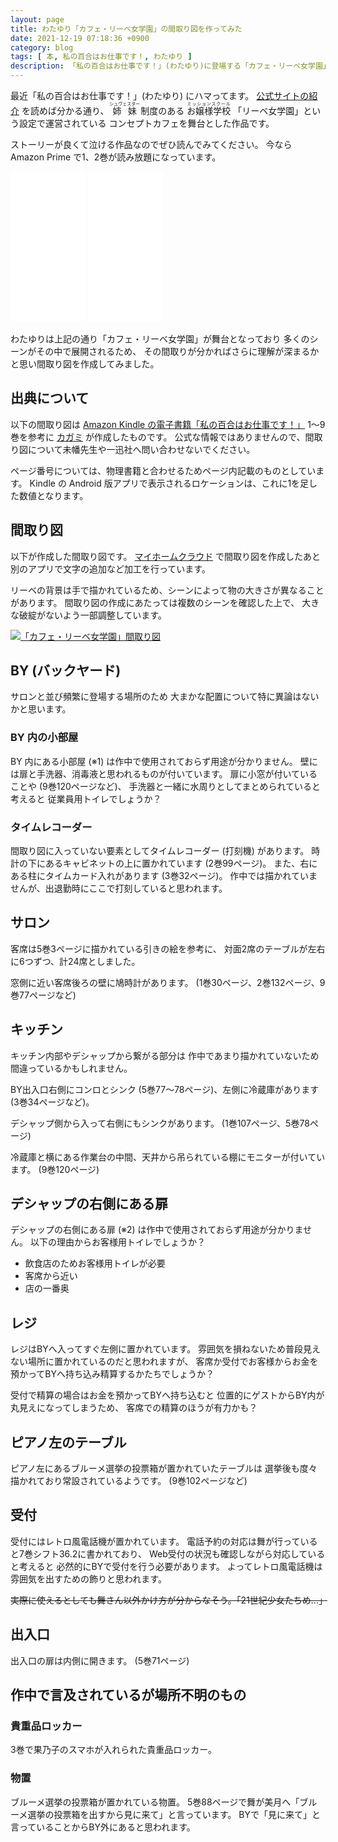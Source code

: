 ```yaml
---
layout: page
title: わたゆり「カフェ・リーベ女学園」の間取り図を作ってみた
date: 2021-12-19 07:18:36 +0900
category: blog
tags: [ 本, 私の百合はお仕事です！, わたゆり ]
description: 「私の百合はお仕事です！」(わたゆり)に登場する「カフェ・リーベ女学園」の間取り図を作ってみた
---
```


最近「私の百合はお仕事です！」(わたゆり) にハマってます。
[公式サイトの紹介](https://www.ichijinsha.co.jp/yurihime/title/%e6%9c%aa%e5%b9%a1/%e7%a7%81%e3%81%ae%e7%99%be%e5%90%88%e3%81%af%e3%81%8a%e4%bb%95%e4%ba%8b%e3%81%a7%e3%81%99%ef%bc%81/)
を読めば分かる通り、
<ruby>姉妹<rp>(</rp><rt>シュヴェスター</rt><rp>)</rp></ruby>
制度のある
<ruby>お嬢様学校<rp>(</rp><rt>ミッションスクール</rt><rp>)</rp></ruby>
「リーベ女学園」という設定で運営されている
コンセプトカフェを舞台とした作品です。

ストーリーが良くて泣ける作品なのでぜひ読んでみてください。
今なら Amazon Prime で1、2巻が読み放題になっています。

<iframe style="width:120px;height:240px;" marginwidth="0" marginheight="0" scrolling="no" frameborder="0" src="//rcm-fe.amazon-adsystem.com/e/cm?lt1=_blank&bc1=000000&IS2=1&bg1=FFFFFF&fc1=000000&lc1=0000FF&t=saasan-22&language=ja_JP&o=9&p=8&l=as4&m=amazon&f=ifr&ref=as_ss_li_til&asins=B072KH2H5V&linkId=6f19c25541d8022627fc2e8a66573385"></iframe>
<iframe style="width:120px;height:240px;" marginwidth="0" marginheight="0" scrolling="no" frameborder="0" src="//rcm-fe.amazon-adsystem.com/e/cm?lt1=_blank&bc1=000000&IS2=1&bg1=FFFFFF&fc1=000000&lc1=0000FF&t=saasan-22&language=ja_JP&o=9&p=8&l=as4&m=amazon&f=ifr&ref=as_ss_li_til&asins=B076F2DRBL&linkId=de5dc53d2d5358c2fc09428e9729c389"></iframe>

わたゆりは上記の通り「カフェ・リーベ女学園」が舞台となっており
多くのシーンがその中で展開されるため、
その間取りが分かればさらに理解が深まるかと思い間取り図を作成してみました。

## 出典について

以下の間取り図は
[Amazon Kindle の電子書籍「私の百合はお仕事です！」](https://www.amazon.co.jp/dp/B07878H4D9/?tag=saasan-22)
1～9巻を参考に
[カガミ](https://twitter.com/saasan)
が作成したものです。
公式な情報ではありませんので、間取り図について未幡先生や一迅社へ問い合わせないでください。

ページ番号については、物理書籍と合わせるためページ内記載のものとしています。
Kindle の Android 版アプリで表示されるロケーションは、これに1を足した数値となります。

## 間取り図

以下が作成した間取り図です。
[マイホームクラウド](https://myhome-cloud.net/)
で間取り図を作成したあと別のアプリで文字の追加など加工を行っています。

リーベの背景は手で描かれているため、シーンによって物の大きさが異なることがあります。
間取り図の作成にあたっては複数のシーンを確認した上で、
大きな破綻がないよう一部調整しています。

<a href="/img/blog/2021-12-19/liebe-layout.png"><img src="/img/blog/2021-12-19/liebe-layout.png"  alt="「カフェ・リーベ女学園」間取り図"></a>

## BY (バックヤード)

サロンと並び頻繁に登場する場所のため
大まかな配置について特に異論はないかと思います。

### BY 内の小部屋

BY 内にある小部屋 (※1) は作中で使用されておらず用途が分かりません。
壁には扉と手洗器、消毒液と思われるものが付いています。
扉に小窓が付いていることや (9巻120ページなど)、
手洗器と一緒に水周りとしてまとめられていると考えると
従業員用トイレでしょうか？

### タイムレコーダー

間取り図に入っていない要素としてタイムレコーダー (打刻機) があります。
時計の下にあるキャビネットの上に置かれています (2巻99ページ)。
また、右にある柱にタイムカード入れがあります (3巻32ページ)。
作中では描かれていませんが、出退勤時にここで打刻していると思われます。

## サロン

客席は5巻3ページに描かれている引きの絵を参考に、
対面2席のテーブルが左右に6つずつ、計24席としました。

窓側に近い客席後ろの壁に鳩時計があります。 (1巻30ページ、2巻132ページ、9巻77ページなど)

## キッチン

キッチン内部やデシャップから繋がる部分は
作中であまり描かれていないため間違っているかもしれません。

BY出入口右側にコンロとシンク (5巻77～78ページ)、左側に冷蔵庫があります (3巻34ページなど)。

デシャップ側から入って右側にもシンクがあります。 (1巻107ページ、5巻78ページ)

冷蔵庫と横にある作業台の中間、天井から吊られている棚にモニターが付いています。 (9巻120ページ)

## デシャップの右側にある扉

デシャップの右側にある扉 (※2) は作中で使用されておらず用途が分かりません。
以下の理由からお客様用トイレでしょうか？

- 飲食店のためお客様用トイレが必要
- 客席から近い
- 店の一番奥

## レジ

レジはBYへ入ってすぐ左側に置かれています。
雰囲気を損ねないため普段見えない場所に置かれているのだと思われますが、
客席か受付でお客様からお金を預かってBYへ持ち込み精算するかたちでしょうか？

受付で精算の場合はお金を預かってBYへ持ち込むと
位置的にゲストからBY内が丸見えになってしまうため、
客席での精算のほうが有力かも？

## ピアノ左のテーブル

ピアノ左にあるブルーメ選挙の投票箱が置かれていたテーブルは
選挙後も度々描かれており常設されているようです。
(9巻102ページなど)

## 受付

受付にはレトロ風電話機が置かれています。
電話予約の対応は舞が行っていると7巻シフト36.2に書かれており、
Web受付の状況も確認しながら対応していると考えると
必然的にBYで受付を行う必要があります。
よってレトロ風電話機は雰囲気を出すための飾りと思われます。

<del>実際に使えるとしても舞さん以外かけ方が分からなそう。「21世紀少女たちめ…」</del>

## 出入口

出入口の扉は内側に開きます。 (5巻71ページ)

## 作中で言及されているが場所不明のもの

### 貴重品ロッカー

3巻で果乃子のスマホが入れられた貴重品ロッカー。

### 物置

ブルーメ選挙の投票箱が置かれている物置。
5巻88ページで舞が美月へ「ブルーメ選挙の投票箱を出すから見に来て」と言っています。
BYで「見に来て」と言っていることからBY外にあると思われます。
